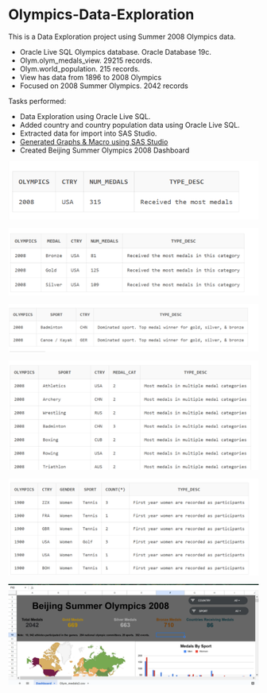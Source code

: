 # Olympics-Data-Exploration

This is a Data Exploration project using Summer 2008 Olympics data.

- Oracle Live SQL Olympics database.  Oracle Database 19c.
- Olym.olym_medals_view. 29215 records.
- Olym.world_population.  215 records.
- View has data from 1896 to 2008 Olympics
- Focused on 2008 Summer Olympics. 2042 records

Tasks performed:
- Data Exploration using Oracle Live SQL.  
- Added country and country population data using Oracle Live SQL.
- Extracted data for import into SAS Studio.
- [Generated Graphs & Macro using SAS Studio](https://github.com/Sarah269/Olympics-Data-Exploration/tree/main/SAS)
- Created Beijing Summer Olympics 2008 Dashboard

![Country with Most Medals](https://github.com/Sarah269/Olympics-Data-Exploration/blob/main/CountryMostMedals.png)

![Country with Most Gold, Silver, & Bronze Medals](https://github.com/Sarah269/Olympics-Data-Exploration/blob/main/CountryMostGoldSilverBronze.png)

![Country Dominated Sport Winning Gold, Silver, & Bronze](https://github.com/Sarah269/Olympics-Data-Exploration/blob/main/CountryWonGoldSilverBronzeInSport.png)

![Countries Won Medals in Multiple Categories in a Sport](https://github.com/Sarah269/Olympics-Data-Exploration/blob/main/CountryMultipleMedalsInSport.png)

![Earliest Year Women Participated in Olympics](https://github.com/Sarah269/Olympics-Data-Exploration/blob/main/FirstYearWomenInOlympics.png
)

![](https://github.com/Sarah269/Olympics-Data-Exploration/blob/main/2008%20Beijing%20Summer%20Olympics%20Dashboard.png)


